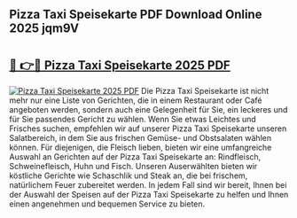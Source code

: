 ## Pizza Taxi Speisekarte PDF Download Online 2025 jqm9V

# <h2><a href="http://gc5sygu.nevu.top/?p=Pizza+Taxi+Speisekarte">🔗 👉🔴 Pizza Taxi Speisekarte 2025 PDF</a></h2>

[![Pizza Taxi Speisekarte 2025 PDF](https://i.imgur.com/dBaPXMq.png)](http://gc5sygu.nevu.top/?p=Pizza+Taxi+Speisekarte)
Die Pizza Taxi Speisekarte ist nicht mehr nur eine Liste von Gerichten, die in einem Restaurant oder Café angeboten werden, sondern auch eine Gelegenheit für Sie, ein leckeres und für Sie passendes Gericht zu wählen. Wenn Sie etwas Leichtes und Frisches suchen, empfehlen wir auf unserer Pizza Taxi Speisekarte unseren Salatbereich, in dem Sie aus frischen Gemüse- und Obstsalaten wählen können. Für diejenigen, die Fleisch lieben, bieten wir eine umfangreiche Auswahl an Gerichten auf der Pizza Taxi Speisekarte an: Rindfleisch, Schweinefleisch, Huhn und Fisch. Unseren Auserwählten bieten wir köstliche Gerichte wie Schaschlik und Steak an, die bei frischem, natürlichem Feuer zubereitet werden. In jedem Fall sind wir bereit, Ihnen bei der Auswahl der Speisen auf der Pizza Taxi Speisekarte zu helfen und Ihnen einen angenehmen und bequemen Service zu bieten.
